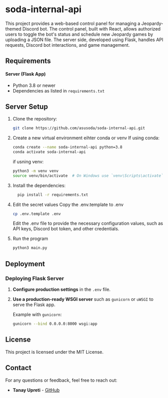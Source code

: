 # soda-internal-api
This project provides a web-based control panel for managing a Jeopardy-themed Discord bot. The control panel, built with React, allows authorized users to toggle the bot's status and schedule new Jeopardy games by uploading a JSON file. The server side, developed using Flask, handles API requests, Discord bot interactions, and game management.

## Requirements

#### Server (Flask App)
- Python 3.8 or newer
- Dependencies as listed in `requirements.txt`


## Server Setup
1. Clone the repository:
   ```bash
   git clone https://github.com/asusoda/soda-internal-api.git
   ```
2. Create a new virtual environment eihter conda or venv
    If using conda:
    ```bash
    conda create --name soda-internal-api python=3.8
    conda activate soda-internal-api
    ```
    if usning venv:
    ```bash
    python3 -m venv venv
    source venv/bin/activate  # On Windows use `venv\Scripts\activate`
    ```
3. Install the dependencies:
    ```bash
      pip install -r requirements.txt
    ```
4. Edit the secret values
  Copy the .env.template to .env
      ```bash
      cp .env.template .env
      ```
      Edit the .env file to provide the necessary configuration values, such as API keys, Discord bot token, and other credentials.

5. Run the program 
      ```bash
      python3 main.py
      ```

## Deployment

### Deploying Flask Server

1. **Configure production settings** in the `.env` file.
2. **Use a production-ready WSGI server** such as `gunicorn` or `uWSGI` to serve the Flask app.

   Example with `gunicorn`:
   ```bash
   gunicorn --bind 0.0.0.0:8000 wsgi:app
   ```

## License

This project is licensed under the MIT License. 

## Contact

For any questions or feedback, feel free to reach out:

- **Tanay Upreti** - [GitHub](https://github.com/code-wolf-byte)
